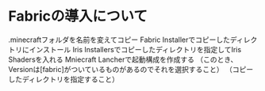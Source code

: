 # Fabricの導入について

.minecraftフォルダを名前を変えてコピー
Fabric Installerでコピーしたディレクトリにインストール
Iris Installersでコピーしたディレクトリを指定してIris Shadersを入れる
Mniecraft Lancherで起動構成を作成する
（このとき、Versionは[fabric]がついているものがあるのでそれを選択すること）
（コピーしたディレクトリを指定すること）